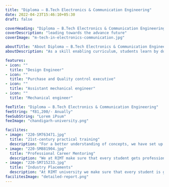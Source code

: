 ```yaml
---
title: "Diploma – B.Tech Electronics & Communication Engineering"
date: 2022-04-23T15:46:10+05:30
draft: false

coverHeading: "Diploma – B.Tech Electronics & Communication Engineering"
coverDescription: "leading towards the advance future"
coverImage: "m-tech-in-electronics-communication.jpg"

aboutTitle: "About Diploma – B.Tech Electronics & Communication Engineering"
aboutDescription: "As a skill enabling curriculum, students learn by doing and graduate from fundamentals to higher level abilities like as installation, maintenance, and troubleshooting of electronic equipment. Diploma holders can establish their own businesses or continue their education."

features:
- icon: ""
  title: "Design Engineer"
- icon: ""
  title: "Purchase and Quality control executive"
- icon: ""
  title: "Assistant mechanical engineer"
- icon: ""
  title: "Mechanical engineer"

feeTitle: "Diploma – B.Tech Electronics & Communication Engineering"
feeString: "₹81,200/- Anually"
feeSubString: "Lorem iPsum"
feeImage: "chandigarh-university.png"

facilites:
- image: "220-SM763471.jpg"
  title: "21st-century practical training"
  description: "For a better understanding of concepts, we have set up advanced 21st-century tools equipped with advanced training methods so that students can learn every concept practically in a better way."
- image: "220-SM881904.jpg"
  title: "Professional Career Mentoring"
  description: "We at RIMT make sure that every student gets professional career mentoring from the industry experts to set career targets & for this we have created a career & placement cell too."
- image: "220-SM715233.jpg"
  title: "Industry Placements"
  description: "At RIMT university we make sure that every student is getting placed, each year more than 500 companies visit the campus of RIMT to hire our brightest of the talents"
facilitesImage: "detailed-report.png"
---
```


